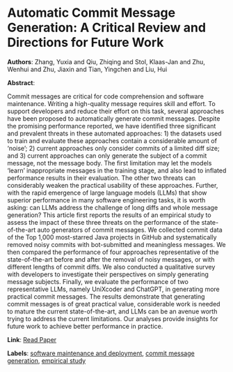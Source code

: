 # Automatic Commit Message Generation: A Critical Review and Directions for Future Work

**Authors**: Zhang, Yuxia and Qiu, Zhiqing and Stol, Klaas-Jan and Zhu, Wenhui and Zhu, Jiaxin and Tian, Yingchen and Liu, Hui

**Abstract**:

Commit messages are critical for code comprehension and software maintenance. Writing a high-quality message requires skill and effort. To support developers and reduce their effort on this task, several approaches have been proposed to automatically generate commit messages. Despite the promising performance reported, we have identified three significant and prevalent threats in these automated approaches: 1) the datasets used to train and evaluate these approaches contain a considerable amount of ‘noise’; 2) current approaches only consider commits of a limited diff size; and 3) current approaches can only generate the subject of a commit message, not the message body. The first limitation may let the models ‘learn’ inappropriate messages in the training stage, and also lead to inflated performance results in their evaluation. The other two threats can considerably weaken the practical usability of these approaches. Further, with the rapid emergence of large language models (LLMs) that show superior performance in many software engineering tasks, it is worth asking: can LLMs address the challenge of long diffs and whole message generation? This article first reports the results of an empirical study to assess the impact of these three threats on the performance of the state-of-the-art auto generators of commit messages. We collected commit data of the Top 1,000 most-starred Java projects in GitHub and systematically removed noisy commits with bot-submitted and meaningless messages. We then compared the performance of four approaches representative of the state-of-the-art before and after the removal of noisy messages, or with different lengths of commit diffs. We also conducted a qualitative survey with developers to investigate their perspectives on simply generating message subjects. Finally, we evaluate the performance of two representative LLMs, namely UniXcoder and ChatGPT, in generating more practical commit messages. The results demonstrate that generating commit messages is of great practical value, considerable work is needed to mature the current state-of-the-art, and LLMs can be an avenue worth trying to address the current limitations. Our analyses provide insights for future work to achieve better performance in practice.

**Link**: [Read Paper](https://doi.org/10.1109/TSE.2024.3364675)

**Labels**: [software maintenance and deployment](../../labels/software_maintenance_and_deployment.md), [commit message generation](../../labels/commit_message_generation.md), [empirical study](../../labels/empirical_study.md)
